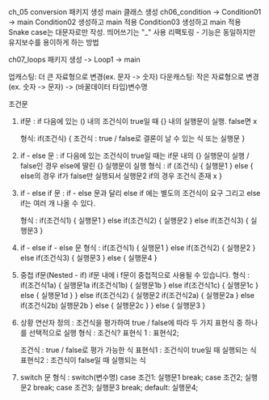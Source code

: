 ch_05 conversion 패키지 생성
main 클래스 생성
ch06_condition -> Condition01 -> main
Condition02 생성하고 main 적용
Condition03 생성하고 main 적용
Snake case는 대문자로만 작성. 띄어쓰기는 "_" 사용
리팩토링 - 기능은 동일하지만 유지보수를 용이하게 하는 방법

ch07_loops 패키지 생성 -> Loop1 -> main

업캐스팅: 더 큰 자료형으로 변경(ex. 문자 -> 숫자)
다운캐스팅: 작은 자료형으로 변경(ex. 숫자 -> 문자)
-> (바꿀데이터 타입)변수명

조건문
1. if문 : if 다음에 있는 () 내의 조건식이 true일 때 {} 내의 실행문이 실행. false면 x

   형식:
   if(조건식) { 조건식 : true / false로 결론이 날 수 있는 식 또는 실행문 }


2. if - else 문 : if 다음에 있는 조건식이 true일 때는 if문 내의 {} 실행문이 실행 / false인 경우 else에 딸린 {} 실행문이 실행
   형식 :
   if (조건식) {
   실행문1
   } else {             else의 경우 if가 false만 실행되서
   실행문2               if의 경우 조건식 존재 x
   }


3. if - else if 문 : if - else 문과 달리 else if 에는 별도의 조건식이 요구
   그리고 else if는 여러 개 나올 수 있다.

   형식 :
   if(조건식1) {
   실행문1
   } else if(조건식2) {
   실행문2
   } else if(조건식3) {
   실행문3
   }



4. if - else if - else 문
   형식 :
   if(조건식1) {
   실행문1
   } else if(조건식2) {
   실행문2
   } else if(조건식3) {
   실행문3
   } else {
   실행문4
   }


5. 중첩 if문(Nested - if)
   if문 내에 i f문이 중첩적으로 사용될 수 있습니다.
   형식 :
   if(조건식1a) {
   실행문1a
   if(조건식1b) {
   실행문1b
   } else if(조건식1c) {
   실행문1c
   } else {
   실행문1d
   }
   } else if(조건식2) {
   실행문2
   if(조건식2a) {
   실행문2a
   } else if(조건식2b)
   실행문2b
   } else {
   실행문2c
   }
   } else {
   실행문3
   }



6. 상황 연산자
   정의 : 조건식을 평가하여 true / false에 따라 두 가지 표현식 중 하나를 선택적으로 실행
   형식 :
   조건식? 표현식 1 : 표현식2;

   조건식 : true / false로 평가 가능한 식
   표현식1 : 조건식이 true일 때 실행되는 식
   표현식2 : 조건식이 false일 때 실행되는 식



7.  switch 문
    형식 :
    switch(변수명)
    case 조건1:
    실행문1
    break;
    case 조건2;
    실행문2
    break;
    case 조건3;
    실행문3
    break;
    default:
    실행문4;